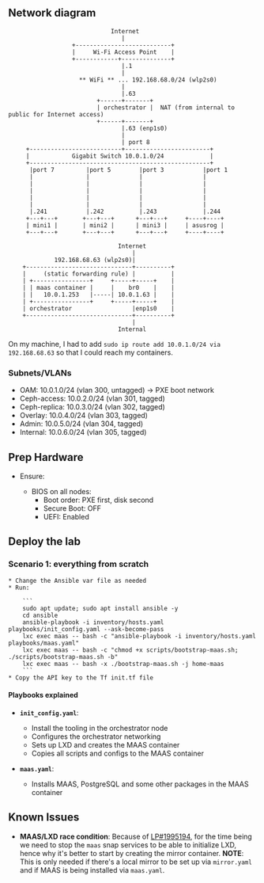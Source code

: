 ## Network diagram

```
                             Internet
                                |
                  +---------------------------+
                  |     Wi-Fi Access Point    |
                  +------------+--------------+
                                |.1
                                |
                    ** WiFi ** ... 192.168.68.0/24 (wlp2s0)
                                |
                                |.63
                         +------+-------+
                         | orchestrator |  NAT (from internal to public for Internet access)
                         +------+-------+
                                |.63 (enp1s0) 
                                |
                                | port 8
     +--------------------------+------------------------+
     |            Gigabit Switch 10.0.1.0/24             |
     +---------------------------------------------------+
      |port 7         |port 5        |port 3           |port 1
      |               |              |                 |
      |               |              |                 |
      |               |              |                 |
      |               |              |                 |
      |               |              |                 |
      |.241           |.242          |.243             |.244
     +---+---+       +---+---+      +---+---+     +----+----+
     | mini1 |       | mini2 |      | mini3 |     | asusrog |
     +---+---+       +---+---+      +---+---+     +----+----+
```

```
                               Internet
                                   |
             192.168.68.63 (wlp2s0)|
    +------------------------------+----------+
    |     (static forwarding rule) |          | 
    | +----------------+     +-----+-----+    |
    | | maas container |     |    br0    |    |
    | |   10.0.1.253   |-----| 10.0.1.63 |    |
    | +----------------+     +-----+-----+    |
    | orchestrator                 |enp1s0    |
    +------------------------------+----------+
                                   |
                               Internal
```

On my machine, I had to add `sudo ip route add 10.0.1.0/24 via 192.168.68.63` so that I could reach my containers.

### Subnets/VLANs

  * OAM: 10.0.1.0/24 (vlan 300, untagged) -> PXE boot network
  * Ceph-access: 10.0.2.0/24 (vlan 301, tagged)
  * Ceph-replica: 10.0.3.0/24 (vlan 302, tagged)
  * Overlay: 10.0.4.0/24 (vlan 303, tagged)
  * Admin: 10.0.5.0/24 (vlan 304, tagged)
  * Internal: 10.0.6.0/24 (vlan 305, tagged)


## Prep Hardware

* Ensure:

  * BIOS on all nodes:
    * Boot order: PXE first, disk second
    * Secure Boot: OFF
    * UEFI: Enabled

## Deploy the lab

### Scenario 1: everything from scratch

    * Change the Ansible var file as needed
    * Run:

        ```
        sudo apt update; sudo apt install ansible -y
        cd ansible
        ansible-playbook -i inventory/hosts.yaml playbooks/init_config.yaml --ask-become-pass
        lxc exec maas -- bash -c "ansible-playbook -i inventory/hosts.yaml playbooks/maas.yaml"
        lxc exec maas -- bash -c "chmod +x scripts/bootstrap-maas.sh; ./scripts/bootstrap-maas.sh -b"
        lxc exec maas -- bash -x ./bootstrap-maas.sh -j home-maas
        ```
    * Copy the API key to the Tf init.tf file

#### Playbooks explained

  * __`init_config.yaml`__:
    * Install the tooling in the orchestrator node
    * Configures the orchestrator networking
    * Sets up LXD and creates the MAAS container
    * Copies all scripts and configs to the MAAS container

  * __`maas.yaml`__:
    * Installs MAAS, PostgreSQL and some other packages in the MAAS container


## Known Issues

  * __MAAS/LXD race condition__: Because of [LP#1995194](https://bugs.launchpad.net/ubuntu/+source/lxd/+bug/1995194), for the time being we need to stop the `maas` snap services to be able to initialize LXD, hence why it's better to start by creating the mirror container. __NOTE__: This is only needed if there's a local mirror to be set up via `mirror.yaml` and if MAAS is being installed via `maas.yaml`.